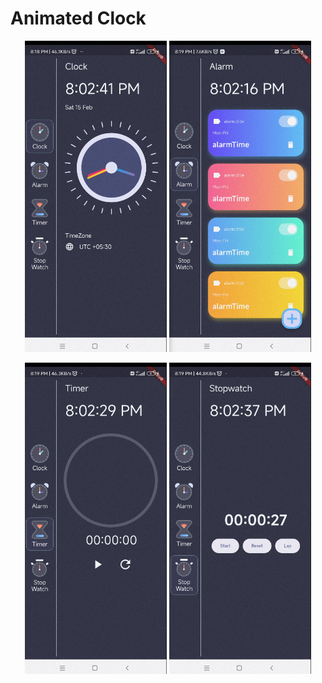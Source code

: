 # Animated Clock

<p align="center">
  <img src="image.png" width="45%" />
  <img src="image-1.png" width="45%" />
</p>

<p align="center">
  <img src="image-2.png" width="45%" />
  <img src="image-3.png" width="45%" />
</p>
